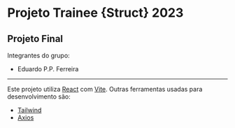 # Projeto Trainee {Struct} 2023

## Projeto Final

Integrantes do grupo:

- Eduardo P.P. Ferreira

____

Este projeto utiliza [React](https://react.dev/) com [Vite](https://vitejs.dev/). Outras ferramentas usadas para desenvolvimento são:

- [Tailwind](https://tailwindcss.com/)
- [Axios](https://axios-http.com/ptbr/)
